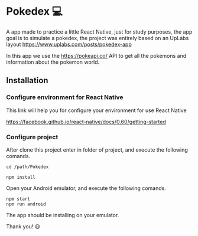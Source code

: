 # Pokedex :computer:
A app made to practice a little React Native, just for study purposes, the app goal is to simulate a pokedex, the project was entirely based on an UpLabs layout https://www.uplabs.com/posts/pokedex-app

In this app we use the https://pokeapi.co/ API to get all the pokemons and information about the pokemon world.

## Installation

### Configure environment for React Native

This link will help you for configure your environment for use React Native

https://facebook.github.io/react-native/docs/0.60/getting-started


### Configure project

After clone this project enter in folder of project, and execute the following comands.

```
cd /path/Pokedex

npm install
```

Open your Android emulator, and execute the following comands.

```
npm start
npm run android
```

The app should be installing on your emulator.

Thank you! :smiley:	
